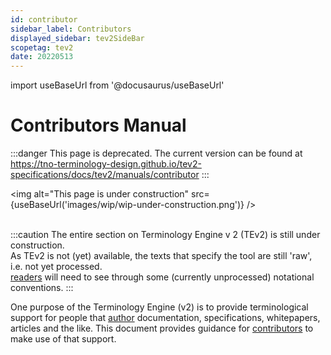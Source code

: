 ```yaml
---
id: contributor
sidebar_label: Contributors
displayed_sidebar: tev2SideBar
scopetag: tev2
date: 20220513
---
```


import useBaseUrl from '@docusaurus/useBaseUrl'

# Contributors Manual

:::danger This page is deprecated.
The current version can be found at https://tno-terminology-design.github.io/tev2-specifications/docs/tev2/manuals/contributor
:::

<img
  alt="This page is under construction"
  src={useBaseUrl('images/wip/wip-under-construction.png')}
/><br/><br/>

:::caution
The entire section on Terminology Engine v 2 (TEv2) is still under construction.<br/>
As TEv2 is not (yet) available, the texts that specify the tool are still 'raw', i.e. not yet processed.<br/>[readers](@) will need to see through some (currently unprocessed) notational conventions.
:::

One purpose of the Terminology Engine (v2) is to provide terminological support for people that [author](@) documentation, specifications, whitepapers, articles and the like. This document provides guidance for [contributors](@) to make use of that support.
